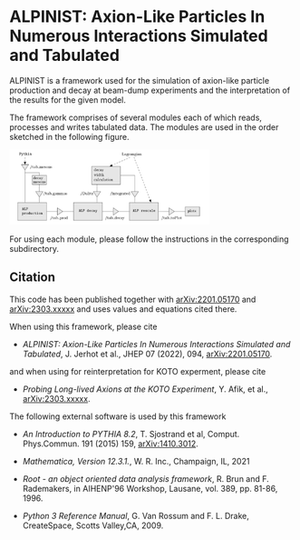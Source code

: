 ALPINIST: Axion-Like Particles In Numerous Interactions Simulated and Tabulated
===============================================================================

ALPINIST is a framework used for the simulation of axion-like particle production and decay at beam-dump experiments and the interpretation of the results for the given model.

The framework comprises of several modules each of which reads, processes and writes tabulated data. The modules are used in the order sketched in the following figure.

<img src="schema.png" alt="schema"  width="70%">

For using each module, please follow the instructions in the corresponding subdirectory.

Citation
-----------------

This code has been published together with [arXiv:2201.05170][2201.05170] and [arXiv:2303.xxxxx][2303.xxxxx] and uses values and equations cited there.

When using this framework, please cite

- <em>ALPINIST: Axion-Like Particles In Numerous Interactions Simulated and Tabulated</em>, J. Jerhot et al., JHEP 07 (2022), 094, [arXiv:2201.05170][2201.05170].

and when using for reinterpretation for KOTO experment, please cite

- <em>Probing Long-lived Axions at the KOTO Experiment</em>, Y. Afik, et al., [arXiv:2303.xxxxx][2303.xxxxx].

The following external software is used by this framework

- <em>An Introduction to PYTHIA 8.2</em>, T. Sjostrand et al, Comput. Phys.Commun. 191 (2015) 159, [arXiv:1410.3012][1410.3012].

- <em>Mathematica, Version 12.3.1.</em>, W. R. Inc., Champaign, IL, 2021

- <em>Root - an object oriented data analysis framework</em>, R. Brun and F. Rademakers, in AIHENP'96 Workshop, Lausane, vol. 389, pp. 81-86, 1996.

- <em>Python 3 Reference Manual</em>, G. Van Rossum and F. L. Drake,  CreateSpace, Scotts Valley,CA, 2009.

[2201.05170]: https://arxiv.org/abs/2201.05170
[2303.xxxxx]: https://arxiv.org/abs/2303.xxxxx
[1410.3012]: https://arxiv.org/abs/1410.3012v1